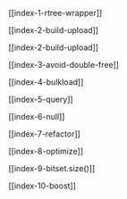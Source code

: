 [[index-1-rtree-wrapper]]

[[index-2-build-upload]]

[[index-2-build-upload]]

[[index-3-avoid-double-free]]

[[index-4-bulkload]]

[[index-5-query]]

[[index-6-null]]

[[index-7-refactor]]

[[index-8-optimize]]

[[index-9-bitset.size()]]

[[index-10-boost]]

